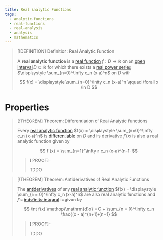```yaml
---
title: Real Analytic Functions
tags:
  - analytic-functions
  - real-functions
  - real-analysis
  - analysis
  - mathematics
---
```


>[!DEFINITION] Definition: Real Analytic Function
>
>A **real analytic function** is a [real function](Real%20Functions.md) $f: D \to \mathbb{R}$ on an [open interval](../../../../../Set%20Theory/Ordering/Intervals.md) $D \subseteq \mathbb{R}$ for which there exists a [real power series](../Real%20Power%20Series/index.md) $\displaystyle \sum_{n=0}^\infty c_n (x-a)^n$ [](../Real%20Power%20Series/Convergence.md#^intervalofconvergence) on $D$ with
>
>$$
>f(x) = \displaystyle \sum_{n=0}^\infty c_n (x-a)^n \qquad \forall x \in D
>$$
>

# Properties

>[!THEOREM] Theorem: Differentiation of Real Analytic Functions
>
>Every [real analytic function](Real%20Analytic%20Functions.md) $f(x) = \displaystyle \sum_{n=0}^\infty c_n (x-a)^n$ is [differentiable](Differentiation/Derivatives.md) on $D$ and its derivative $f'(x)$ is also a real analytic function given by
>
>$$
>f'(x) = \sum_{n=1}^\infty n c_n (x-a)^{n-1}
>$$
>
>>[!PROOF]-
>>
>>TODO
>>
>

>[!THEOREM] Theorem: Antiderivatives of Real Analytic Functions
>
>The [antiderivatives](Integration/Antiderivatives.md) of any [real analytic function](Real%20Analytic%20Functions.md) $f(x) = \displaystyle \sum_{n = 0}^\infty c_n (x-a)^n$ are also real analytic functions and $f$'s [indefinite integral](Integration/Antiderivatives.md) is given by
>
>$$
>\int f(x) \mathop{\mathrm{d}x} = C + \sum_{n = 0}^\infty c_n \frac{(x - a)^{n+1}}{n+1}
>$$
>
>>[!PROOF]-
>>
>>TODO
>>
>